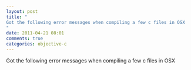```yaml
---
layout: post
title: "
Got the following error messages when compiling a few c files in OSX
"
date: 2011-04-21 08:01
comments: true
categories: objective-c
---
```


Got the following error messages when compiling a few c files in OSX

